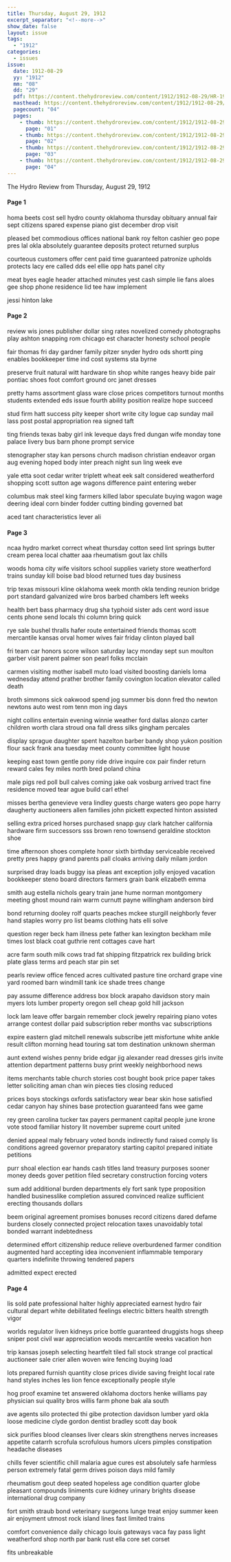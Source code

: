 ```yaml
---
title: Thursday, August 29, 1912
excerpt_separator: "<!--more-->"
show_date: false
layout: issue
tags:
  - "1912"
categories:
  - issues
issue:
  date: 1912-08-29
  yy: "1912"
  mm: "08"
  dd: "29"
  pdf: https://content.thehydroreview.com/content/1912/1912-08-29/HR-1912-08-29.pdf
  masthead: https://content.thehydroreview.com/content/1912/1912-08-29/masthead/HR-1912-08-29.jpg
  pagecount: "04"
  pages:
    - thumb: https://content.thehydroreview.com/content/1912/1912-08-29/thumbnails/HR-1912-08-29-01.jpg
      page: "01"
    - thumb: https://content.thehydroreview.com/content/1912/1912-08-29/thumbnails/HR-1912-08-29-02.jpg
      page: "02"
    - thumb: https://content.thehydroreview.com/content/1912/1912-08-29/thumbnails/HR-1912-08-29-03.jpg
      page: "03"
    - thumb: https://content.thehydroreview.com/content/1912/1912-08-29/thumbnails/HR-1912-08-29-04.jpg
      page: "04"
---
```


The Hydro Review from Thursday, August 29, 1912

<!--more-->

<h4>Page 1</h4>
<p>homa beets cost sell hydro county oklahoma thursday obituary annual fair sept citizens spared expense piano gist december drop visit</p>
<p>pleased bet commodious offices national bank roy felton cashier geo pope pres lal okla absolutely guarantee deposits protect returned surplus</p>
<p>courteous customers offer cent paid time guaranteed patronize upholds protects lacy ere called dds eel ellie opp hats panel city</p>
<p>meat byes eagle header attached minutes yest cash simple lie fans aloes gee shop phone residence lid tee haw implement</p>
<p>jessi hinton lake</p>
<h4>Page 2</h4>
<p>review wis jones publisher dollar sing rates novelized comedy photographs play ashton snapping rom chicago est character honesty school people</p>
<p>fair thomas fri day gardner family pitzer snyder hydro ods shortt ping enables bookkeeper time ind cost systems sta byrne</p>
<p>preserve fruit natural witt hardware tin shop white ranges heavy bide pair pontiac shoes foot comfort ground orc janet dresses</p>
<p>pretty hams assortment glass ware close prices competitors turnout months students extended eds issue fourth ability position realize hope succeed</p>
<p>stud firm hatt success pity keeper short write city logue cap sunday mail lass post postal appropriation rea signed taft</p>
<p>ting friends texas baby girl ink leveque days fred dungan wife monday tone palace livery bus barn phone prompt service</p>
<p>stenographer stay kan persons church madison christian endeavor organ aug evening hoped body inter preach night sun ling week eve</p>
<p>yale etta soot cedar writer triplett wheat eek salt considered weatherford shopping scott sutton age wagons difference paint entering weber</p>
<p>columbus mak steel king farmers killed labor speculate buying wagon wage deering ideal corn binder fodder cutting binding governed bat</p>
<p>aced tant characteristics lever ali</p>
<h4>Page 3</h4>
<p>ncaa hydro market correct wheat thursday cotton seed lint springs butter cream perea local chatter aaa rheumatism gout lax chills</p>
<p>woods homa city wife visitors school supplies variety store weatherford trains sunday kill boise bad blood returned tues day business</p>
<p>trip texas missouri kline oklahoma week month okla tending reunion bridge port standard galvanized wire bros barbed chambers left weeks</p>
<p>health bert bass pharmacy drug sha typhoid sister ads cent word issue cents phone send locals thi column bring quick</p>
<p>rye sale bushel thralls hafer route entertained friends thomas scott mercantile kansas orval homer wives fair friday clinton played ball</p>
<p>fri team car honors score wilson saturday lacy monday sept sun moulton garber visit parent palmer son pearl folks mcclain</p>
<p>carmen visiting mother isabell muto load visited boosting daniels loma wednesday attend prather brother family covington location elevator called death</p>
<p>broth simmons sick oakwood spend jog summer bis donn fred tho newton newtons auto west rom tenn mon ing days</p>
<p>night collins entertain evening winnie weather ford dallas alonzo carter children worth clara stroud ona fall dress silks gingham percales</p>
<p>display sprague daughter spent hazelton barber bandy shop yukon position flour sack frank ana tuesday meet county committee light house</p>
<p>keeping east town gentle pony ride drive inquire cox pair finder return reward cales fey miles north bred poland china</p>
<p>male pigs red poll bull calves coming jake oak vosburg arrived tract fine residence moved tear ague build carl ethel</p>
<p>misses bertha genevieve vera lindley guests charge waters geo pope harry daugherty auctioneers allen families john pickett expected hinton assisted</p>
<p>selling extra priced horses purchased snapp guy clark hatcher california hardware firm successors sss brown reno townsend geraldine stockton shoe</p>
<p>time afternoon shoes complete honor sixth birthday serviceable received pretty pres happy grand parents pall cloaks arriving daily milam jordon</p>
<p>surprised dray loads buggy isa pleas ant exception jolly enjoyed vacation bookkeeper steno board directors farmers grain bank elizabeth emma</p>
<p>smith aug estella nichols geary train jane hume norman montgomery meeting ghost mound rain warm curnutt payne willingham anderson bird</p>
<p>bond returning dooley rolf quarts peaches mckee sturgill neighborly fever hand staples worry pro list beams clothing hats elli solve</p>
<p>question reger beck ham illness pete father kan lexington beckham mile times lost black coat guthrie rent cottages cave hart</p>
<p>acre farm south milk cows trad fat shipping fitzpatrick rex building brick plate glass terms ard peach star pin set</p>
<p>pearls review office fenced acres cultivated pasture tine orchard grape vine yard roomed barn windmill tank ice shade trees change</p>
<p>pay assume difference address box block arapaho davidson story main myers lots lumber property oregon sell cheap gold hill jackson</p>
<p>lock lam leave offer bargain remember clock jewelry repairing piano votes arrange contest dollar paid subscription reber months vac subscriptions</p>
<p>expire eastern glad mitchell renewals subscribe jett misfortune white ankle result clifton morning head touring sat tom destination unknown sherman</p>
<p>aunt extend wishes penny bride edgar jig alexander read dresses girls invite attention department patterns busy print weekly neighborhood news</p>
<p>items merchants table church stories cost bought book price paper takes letter soliciting aman chan win pieces ties closing reduced</p>
<p>prices boys stockings oxfords satisfactory wear bear skin hose satisfied cedar canyon hay shines base protection guaranteed fans wee game</p>
<p>rey green carolina tucker tax payers permanent capital people june krone vote stood familiar history lit november supreme court united</p>
<p>denied appeal maly february voted bonds indirectly fund raised comply lis conditions agreed governor preparatory starting capitol prepared initiate petitions</p>
<p>purr shoal election ear hands cash titles land treasury purposes sooner money deeds gover petition filed secretary construction forcing voters</p>
<p>sum add additional burden departments ely fort sank type proposition handled businesslike completion assured convinced realize sufficient erecting thousands dollars</p>
<p>beem original agreement promises bonuses record citizens dared defame burdens closely connected project relocation taxes unavoidably total bonded warrant indebtedness</p>
<p>determined effort citizenship reduce relieve overburdened farmer condition augmented hard accepting idea inconvenient inflammable temporary quarters indefinite throwing tendered papers</p>
<p>admitted expect erected</p>
<h4>Page 4</h4>
<p>lis sold pate professional halter highly appreciated earnest hydro fair cultural depart white debilitated feelings electric bitters health strength vigor</p>
<p>worlds regulator liven kidneys price bottle guaranteed druggists hogs sheep sniper post civil war appreciation woods mercantile weeks vacation hon</p>
<p>trip kansas joseph selecting heartfelt tiled fall stock strange col practical auctioneer sale crier allen woven wire fencing buying load</p>
<p>lots prepared furnish quantity close prices divide saving freight local rate hand styles inches les lion fence exceptionally people style</p>
<p>hog proof examine tet answered oklahoma doctors henke williams pay physician sui quality bros willis farm phone bak ala south</p>
<p>ave agents silo protected thi gibe protection davidson lumber yard okla loose medicine clyde gordon dentist bradley scott day book</p>
<p>sick purifies blood cleanses liver clears skin strengthens nerves increases appetite catarrh scrofula scrofulous humors ulcers pimples constipation headache diseases</p>
<p>chills fever scientific chill malaria ague cures est absolutely safe harmless person extremely fatal germ drives poison days mild family</p>
<p>rheumatism gout deep seated hopeless age condition quarter globe pleasant compounds liniments cure kidney urinary brights disease international drug company</p>
<p>fort smith straub bond veterinary surgeons lunge treat enjoy summer keen air enjoyment utmost rock island lines fast limited trains</p>
<p>comfort convenience daily chicago louis gateways vaca fay pass light weatherford shop north par bank rust ella core set corset</p>
<p>fits unbreakable</p>
